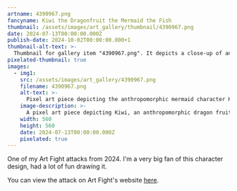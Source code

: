 ```yaml
---
artname: 4390967.png
fancyname: Kiwi the Dragonfruit the Mermaid the Fish
thumbnail: /assets/images/art_gallery/thumbnail/4390967.png
date: 2024-07-13T00:00:00.000Z
publish-date: 2024-10-02T00:00:00.000+1
thumbnail-alt-text: >-
  Thumbnail for gallery item "4390967.png". It depicts a close-up of an anthropomorphic dragon fruit/mermaid character.
pixelated-thumbnail: true
images:
  - img1:
    src: /assets/images/art_gallery/4390967.png
    filename: 4390967.png
    alt-text: >-
      Pixel art piece depicting the anthropomorphic mermaid character Kiwi.
    image-description: >-
      A pixel art piece depicting Kiwi, an anthropomorphic dragon fruit mermaid with red and white skin and green fins. She is floating in front of a solid grey background, and smiling at the viewer. Her wings, which appear similar to slices of kiwi fruit, are raised behind her. Her long ponytail hair is also visible behind her.
    width: 560
    height: 560
    date: 2024-07-13T00:00:00.000Z
    pixelated: true
---
```

<p>
	One of my Art Fight attacks from 2024. I'm a very big fan of this character design, had a lot of fun drawing it.
</p>
<p>
	You can view the attack on Art Fight's website <a href="https://artfight.net/attack/7484283.kiwi-the-dragonfruit-the-mermaid-the-fish" target="_blank">here</a>.
</p>
